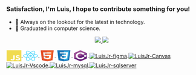 ### Satisfaction, I'm Luis, I hope to contribute something for you!


- 🔭 Always on the lookout for the latest in technology.
- 🌱 Graduated in computer science.
<div align="center">
  <a href="https://github.com/devluiscarlos">
  <img height="180em" src="https://github-readme-stats.vercel.app/api?username=devluiscarlos&show_icons=true&theme=cobalt&include_all_commits=true&count_private=true"/>
  <img height="180em" src="https://github-readme-stats.vercel.app/api/top-langs/?username=devluiscarlos&layout=compact&langs_count=7&theme=cobalt"/>
</div>
 
<div style="display: inline_block"><br>
  <img align="center" alt="LuisJr-Js" height="30" width="40" src="https://raw.githubusercontent.com/devicons/devicon/master/icons/javascript/javascript-plain.svg">
  <img align="center" alt="LuisJr-React" height="30" width="40" src="https://raw.githubusercontent.com/devicons/devicon/master/icons/react/react-original.svg">
  <img align="center" alt="LuisJr-HTML" height="30" width="40" src="https://raw.githubusercontent.com/devicons/devicon/master/icons/html5/html5-original.svg">
  <img align="center" alt="LuisJr-CSS" height="30" width="40" src="https://raw.githubusercontent.com/devicons/devicon/master/icons/css3/css3-original.svg">
  <img align="center" alt="LuisJr-Csharp" height="30" width="40" src="https://raw.githubusercontent.com/devicons/devicon/master/icons/csharp/csharp-original.svg">
  <img align="center" alt="LuisJr-figma" height="30" width="40" src="https://cdn.jsdelivr.net/gh/devicons/devicon/icons/figma/figma-original.svg" />
  <img align="center" alt="LuisJr-Canvas" height="30" width="40" src="https://cdn.jsdelivr.net/gh/devicons/devicon/icons/canva/canva-original.svg" />
  <img align="center" alt="LuisJr-Vscode" height="30" width="40" src="https://cdn.jsdelivr.net/gh/devicons/devicon/icons/vscode/vscode-original.svg" />
  <img align="center" alt="LuisJr-mysql" height="30" width="40" src="https://img.icons8.com/color/96/microsoft-sql-server.svg" />   
  <img align="center" alt="LuisJr-sqlserver" height="30" width="40" src="https://cdn.jsdelivr.net/gh/devicons/devicon/icons/mysql/mysql-original-wordmark.svg" />
          
  </div>

  ##
